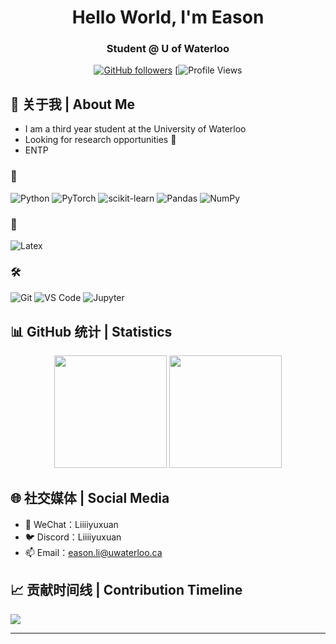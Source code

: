 <div align="center">

# Hello World, I'm Eason
### Student @ U of Waterloo 
</p>

[![GitHub followers](https://img.shields.io/github/followers/Liiiiyuxuan?style=social)](https://github.com/Liiiiyuxuan) 
[![Profile Views](https://komarev.com/ghpvc/?username=Liiiiyuxuan&color=blueviolet) 

</div>

## 🎯 关于我 | About Me 

- I am a third year student at the University of Waterloo
- Looking for research opportunities 🙏
- ENTP

### 🤖 
![Python](https://img.shields.io/badge/Python-3776AB?style=for-the-badge&logo=python&logoColor=white)
![PyTorch](https://img.shields.io/badge/PyTorch-EE4C2C?style=for-the-badge&logo=pytorch&logoColor=white)
![scikit-learn](https://img.shields.io/badge/scikit--learn-F7931E?style=for-the-badge&logo=scikit-learn&logoColor=white)
![Pandas](https://img.shields.io/badge/Pandas-150458?style=for-the-badge&logo=pandas&logoColor=white)
![NumPy](https://img.shields.io/badge/NumPy-013243?style=for-the-badge&logo=numpy&logoColor=white)

### 🎨 
![Latex](https://img.shields.io/badge/Latex-20232A?style=for-the-badge&logo=tex&logoColor=green)

### 🛠️ 
![Git](https://img.shields.io/badge/Git-F05032?style=for-the-badge&logo=git&logoColor=white)
![VS Code](https://img.shields.io/badge/VS_Code-007ACC?style=for-the-badge&logo=visual-studio-code&logoColor=white)
![Jupyter](https://img.shields.io/badge/Jupyter-F37626?style=for-the-badge&logo=jupyter&logoColor=white)

## 📊 GitHub 统计 | Statistics

<div align="center">
  <img height="180em" src="https://github-readme-stats.vercel.app/api?username=Liiiiyuxuan&show_icons=true&theme=radical&include_all_commits=true&count_private=true"/>
  <img height="180em" src="https://github-readme-stats.vercel.app/api/top-langs/?username=Liiiiyuxuan&layout=compact&langs_count=8&theme=radical"/>
</div>

## 🌐 社交媒体 | Social Media

- 📱 WeChat：Liiiiyuxuan
- 🐦 Discord：Liiiiyuxuan
- 📫 Email：eason.li@uwaterloo.ca

## 📈 贡献时间线 | Contribution Timeline
![](https://github-readme-activity-graph.vercel.app/graph?username=Liiiiyuxuan&theme=dracula)

---
